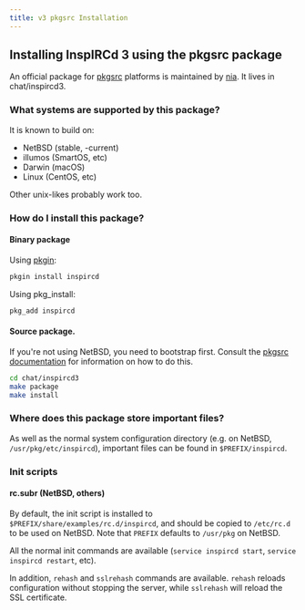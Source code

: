 ```yaml
---
title: v3 pkgsrc Installation
---
```


## Installing InspIRCd 3 using the pkgsrc package

An official package for [pkgsrc](https://pkgsrc.org) platforms is maintained by [nia](https://github.com/niacat). It lives in chat/inspircd3.

### What systems are supported by this package?

It is known to build on:

* NetBSD (stable, -current)
* illumos (SmartOS, etc)
* Darwin (macOS)
* Linux (CentOS, etc)

Other unix-likes probably work too.

### How do I install this package?

#### Binary package

Using [pkgin](https://pkgsrc.joyent.com):

```sh
pkgin install inspircd
```

Using pkg_install:

```sh
pkg_add inspircd
```

#### Source package.

If you're not using NetBSD, you need to bootstrap first. Consult the [pkgsrc documentation](https://www.netbsd.org/docs/pkgsrc/platforms.html) for information on how to do this.

```sh
cd chat/inspircd3
make package
make install
```

### Where does this package store important files?

As well as the normal system configuration directory (e.g. on NetBSD, `/usr/pkg/etc/inspircd`), important files can be found in `$PREFIX/inspircd`.

### Init scripts

#### rc.subr (NetBSD, others)

By default, the init script is installed to `$PREFIX/share/examples/rc.d/inspircd`, and should be copied to `/etc/rc.d` to be used on NetBSD. Note that `PREFIX` defaults to `/usr/pkg` on NetBSD.

All the normal init commands are available (`service inspircd start`, `service inspircd restart`, etc).

In addition, `rehash` and `sslrehash` commands are available. `rehash` reloads configuration without stopping the server, while `sslrehash` will reload the SSL certificate.
